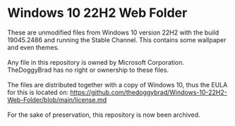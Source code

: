 # Windows 10 22H2 Web Folder
These are unmodified files from Windows 10 version 22H2 with the build 19045.2486 and running the Stable Channel.  This contains some wallpaper and even themes.
<br>
<br>
Any file in this repository is owned by Microsoft Corporation. TheDoggyBrad has no right or ownership to these files.
<br>
<br>
The files are distributed together with a copy of Windows 10, thus the EULA for this is located on: https://github.com/thedoggybrad/Windows-10-22H2-Web-Folder/blob/main/license.md
<br>
<br>
For the sake of preservation, this repository is now been archived.

